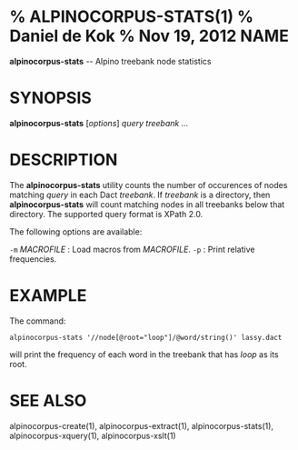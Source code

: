 % ALPINOCORPUS-STATS(1)
% Daniel de Kok
% Nov 19, 2012
NAME
====

**alpinocorpus-stats** -- Alpino treebank node statistics

SYNOPSIS
========

**alpinocorpus-stats** [*options*] *query* *treebank ...*

DESCRIPTION
===========

The **alpinocorpus-stats** utility counts the number of occurences of nodes
matching *query* in each Dact *treebank*. If *treebank* is a directory, then
**alpinocorpus-stats** will count matching nodes in all treebanks below that
directory. The supported query format is XPath 2.0.

The following options are available:

`-m` *MACROFILE*
:    Load macros from *MACROFILE*.
`-p`
:    Print relative frequencies.

EXAMPLE
=======

The command:

    alpinocorpus-stats '//node[@root="loop"]/@word/string()' lassy.dact

will print the frequency of each word in the treebank that has *loop* as
its root.

SEE ALSO
========

alpinocorpus-create(1), alpinocorpus-extract(1), alpinocorpus-stats(1),
alpinocorpus-xquery(1), alpinocorpus-xslt(1)
